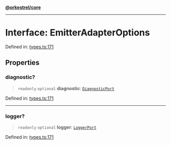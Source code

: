 [**@orkestrel/core**](../index.md)

***

# Interface: EmitterAdapterOptions

Defined in: [types.ts:171](https://github.com/orkestrel/core/blob/7cc3e19bc4a1e6f96f153d7b931686981208a465/src/types.ts#L171)

## Properties

### diagnostic?

> `readonly` `optional` **diagnostic**: [`DiagnosticPort`](DiagnosticPort.md)

Defined in: [types.ts:171](https://github.com/orkestrel/core/blob/7cc3e19bc4a1e6f96f153d7b931686981208a465/src/types.ts#L171)

***

### logger?

> `readonly` `optional` **logger**: [`LoggerPort`](LoggerPort.md)

Defined in: [types.ts:171](https://github.com/orkestrel/core/blob/7cc3e19bc4a1e6f96f153d7b931686981208a465/src/types.ts#L171)

